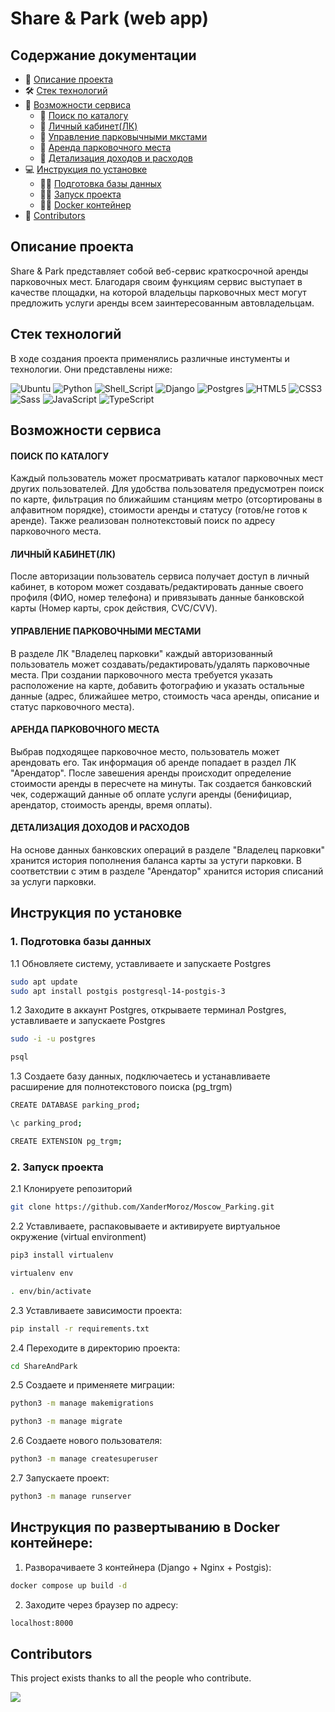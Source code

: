 # Share & Park (web app)

## Содержание документации

- 🚀 [Описание проекта](#Описание-проекта)
- 🛠 [Стек технологий](#Стек-технологий)
- 📒 [Возможности сервиса](#Возможности-сервиса)
  - 🏅 [Поиск по каталогу](#ПОИСК-ПО-КАТАЛОГУ)
  - 🏅 [Личный кабинет(ЛК)](#ЛИЧНЫЙ-КАБИНЕТ(ЛК))
  - 🏅 [Управление парковычными мкстами](#УПРАВЛЕНИЕ-ПАРКОВОЧНЫМИ-МЕСТАМИ)
  - 🏅 [Аренда парковочного места](#АРЕНДА-ПАРКОВОЧНОГО-МЕСТА)
  - 🏅 [Детализация доходов и расходов](#ДЕТАЛИЗАЦИЯ-ДОХОДОВ-И-РАСХОДОВ)
- 💻 [Инструкция по установке](#Инструкция-по-установке)
  - 👨‍💻 [Подготовка базы данных](#Подготовка-базы-данных)
  - 👨‍💻 [Запуск проекта](#Запуск-проекта)
  - 👨‍💻 [Docker контейнер](#Инструкция-по-развертыванию-в-Docker-контейнере)
- 👥 [Contributors](#Contributors)


## Описание проекта

Share & Park представляет собой веб-сервис краткосрочной аренды парковочных мест. Благодаря своим функциям сервис выступает в качестве площадки, на которой владельцы парковочных мест могут предложить услуги аренды всем заинтересованным автовладельцам.

## Стек технологий 

В ходе создания проекта применялись различные инстументы и технологии. Они представлены ниже:

![Ubuntu](https://img.shields.io/badge/Ubuntu-E95420?style=for-the-badge&logo=ubuntu&logoColor=white)
![Python](https://img.shields.io/badge/Python-3776AB?style=for-the-badge&logo=python&logoColor=white)
![Shell_Script](https://img.shields.io/badge/Shell_Script-121011?style=for-the-badge&logo=gnu-bash&logoColor=white)
![Django](https://img.shields.io/badge/Django-092E20?style=for-the-badge&logo=django&logoColor=white)
![Postgres](https://img.shields.io/badge/PostgreSQL-316192?style=for-the-badge&logo=postgresql&logoColor=white)
![HTML5](https://img.shields.io/badge/html5-%23E34F26.svg?style=for-the-badge&logo=html5&logoColor=white)
![CSS3](https://img.shields.io/badge/CSS3-1572B6?style=for-the-badge&logo=css3&logoColor=white)
![Sass](https://img.shields.io/badge/Sass-CC6699?style=for-the-badge&logo=sass&logoColor=white)
![JavaScript](https://img.shields.io/badge/JavaScript-323330?style=for-the-badge&logo=javascript&logoColor=F7DF1E)
![TypeScript](https://img.shields.io/badge/TypeScript-007ACC?style=for-the-badge&logo=typescript&logoColor=white)

## Возможности сервиса

#### ПОИСК ПО КАТАЛОГУ
Каждый пользователь может просматривать каталог парковочных мест других пользователей. Для удобства пользователя предусмотрен поиск по карте, фильтрация по ближайшим станциям метро (отсортированы в алфавитном порядке), стоимости аренды и статусу (готов/не готов к аренде). Также реализован полнотекстовый поиск по адресу парковочного места.  
#### ЛИЧНЫЙ КАБИНЕТ(ЛК) 
После авторизации пользователь сервиса получает доступ в личный кабинет, в котором может создавать/редактировать данные своего профиля (ФИО, номер телефона) и привязывать данные банковской карты (Номер карты, срок действия, CVC/CVV). 
#### УПРАВЛЕНИЕ ПАРКОВОЧНЫМИ МЕСТАМИ
В разделе ЛК "Владелец парковки" каждый авторизованный пользователь может создавать/редактировать/удалять парковочные места. При создании парковочного места требуется указать расположение на карте, добавить фотографию и указать остальные данные (адрес, ближайшее метро, стоимость часа аренды, описание и статус парковочного места).
#### АРЕНДА ПАРКОВОЧНОГО МЕСТА 
Выбрав подходящее парковочное место, пользователь может арендовать его. Так информация об аренде попадает в раздел ЛК "Арендатор". После завешения аренды происходит определение стоимости аренды в пересчете на минуты. Так создается банковский чек, содержащий данные об оплате услуги аренды (бенифициар, арендатор, стоимость аренды, время оплаты).
#### ДЕТАЛИЗАЦИЯ ДОХОДОВ И РАСХОДОВ
На основе данных банковских операций в разделе "Владелец парковки" хранится история пополнения баланса карты за устуги парковки. В соответствии с этим в разделе "Арендатор" хранится история списаний за услуги парковки. 

## Инструкция по установке

### 1. Подготовка базы данных

1.1 Обновляете систему, уставливаете и запускаете Postgres
```sh
sudo apt update
sudo apt install postgis postgresql-14-postgis-3
```

1.2 Заходите в аккаунт Postgres, открываете терминал Postgres, уставливаете и запускаете Postgres
```sh
sudo -i -u postgres 

psql
```
1.3 Создаете базу данных, подключаетесь и устанавливаете расширение для полнотекстового поиска (pg_trgm)
```sh
CREATE DATABASE parking_prod;

\c parking_prod;

CREATE EXTENSION pg_trgm;
```

### 2. Запуск проекта

2.1 Клонируете репозиторий
```sh
git clone https://github.com/XanderMoroz/Moscow_Parking.git
```
2.2 Уставливаете, распаковываете и активируете виртуальное окружение (virtual environment)
```sh
pip3 install virtualenv

virtualenv env

. env/bin/activate
```
2.3 Уставливаете зависимости проекта:
```sh
pip install -r requirements.txt
```
2.4 Переходите в директорию проекта:
```sh
cd ShareAndPark
```
2.5 Создаете и применяете миграции: 
```sh
python3 -m manage makemigrations

python3 -m manage migrate
```
2.6 Создаете нового пользователя:
```sh
python3 -m manage createsuperuser
```
2.7 Запускаете проект:
```sh
python3 -m manage runserver
```

## Инструкция по развертыванию в Docker контейнере:

1. Разворачиваете 3 контейнера (Django + Nginx + Postgis):
```sh
docker compose up build -d
```
2. Заходите через браузер по адресу:
```sh
localhost:8000
```

## Contributors
This project exists thanks to all the people who contribute.

 <a href="https://github.com/XanderMoroz/Moscow_Parking/graphs/contributors">
  <img src="https://contrib.rocks/image?repo=XanderMoroz/Moscow_Parking" />
 </a>


